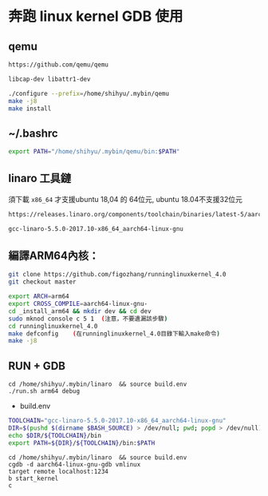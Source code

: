# 奔跑 linux kernel GDB 使用



## qemu

```sh
https://github.com/qemu/qemu
```

```sh
libcap-dev libattr1-dev
```

```sh
./configure --prefix=/home/shihyu/.mybin/qemu
make -j8
make install
```


## ~/.bashrc

```sh
export PATH="/home/shihyu/.mybin/qemu/bin:$PATH"
```

## linaro  工具鏈 

須下載 `x86_64` 才支援ubuntu 18,04 的 64位元, ubuntu 18.04不支援32位元

```sh
https://releases.linaro.org/components/toolchain/binaries/latest-5/aarch64-linux-gnu/

gcc-linaro-5.5.0-2017.10-x86_64_aarch64-linux-gnu
```

## 編譯ARM64內核：

```sh
git clone https://github.com/figozhang/runninglinuxkernel_4.0
git checkout master
```

```sh
export ARCH=arm64
export CROSS_COMPILE=aarch64-linux-gnu-
cd _install_arm64 && mkdir dev && cd dev
sudo mknod console c 5 1  (注意，不要遺漏該步驟)
cd runninglinuxkernel_4.0 
make defconfig    (在runninglinuxkernel_4.0目錄下輸入make命令)
make -j8
```



## RUN + GDB 

```
cd /home/shihyu/.mybin/linaro  && source build.env
./run.sh arm64 debug
```

- build.env

```sh
TOOLCHAIN="gcc-linaro-5.5.0-2017.10-x86_64_aarch64-linux-gnu"
DIR=$(pushd $(dirname $BASH_SOURCE) > /dev/null; pwd; popd > /dev/null)
echo $DIR/${TOOLCHAIN}/bin
export PATH=${DIR}/${TOOLCHAIN}/bin:$PATH 
```

```
cd /home/shihyu/.mybin/linaro  && source build.env
cgdb -d aarch64-linux-gnu-gdb vmlinux
target remote localhost:1234
b start_kernel
c
```